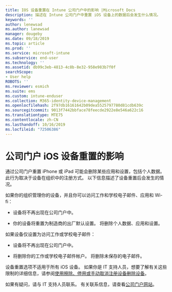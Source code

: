 ```yaml
---
title: IOS 设备重置在 Intune 公司门户中的影响 |Microsoft Docs
description: 描述在 Intune 公司门户中重置 iOS 设备上的数据后会发生什么情况。
keywords: ''
author: lenewsad
ms.author: lanewsad
manager: dougeby
ms.date: 09/18/2019
ms.topic: article
ms.prod: ''
ms.service: microsoft-intune
ms.subservice: end-user
ms.technology: ''
ms.assetid: db99c3eb-4813-4c8b-8e32-958e983b7f0f
searchScope:
- User help
ROBOTS: ''
ms.reviewer: esmich
ms.suite: ems
ms.custom: intune-enduser
ms.collection: M365-identity-device-management
ms.openlocfilehash: 2f97db16161642b09dea5525797780d81cdb639c
ms.sourcegitcommit: 9013f7442bbface78feecde2922e8e546a622c16
ms.translationtype: MTE75
ms.contentlocale: zh-CN
ms.lasthandoff: 10/16/2019
ms.locfileid: "72506386"
---
```

# <a name="effects-of-company-portal-ios-device-reset"></a>公司门户 iOS 设备重置的影响 

通过公司门户重置 iPhone 或 iPad 可能会删除某些应用和设置，包括个人数据。 此行为取决于设备在组织中的注册方式。 以下信息描述了设备重置后会发生的情况。  

如果你的组织管理你的设备，并且你可以访问工作和学校电子邮件、应用和 Wi-fi：

- 设备将不再出现在公司门户中。  

- 你的设备将重置为制造商的出厂默认设置。 将删除个人数据、应用和设置。

如果设备仅设置为访问工作或学校电子邮件：

- 设备将不再出现在公司门户中。  

- 将删除你的工作或学校电子邮件帐户。 将删除未保存的电子邮件。   

设备重置选项不适用于所有 iOS 设备。 如果你是 IT 支持人员，想要了解有关这些限制的详细信息，请参阅[使用擦除、停用或手动取消注册设备删除设备](https://docs.microsoft.com/intune/devices-wipe)。  

如果有疑问，请与 IT 支持人员联系。 有关联系信息，请查看[公司门户网站](https://go.microsoft.com/fwlink/?linkid=2010980)。
